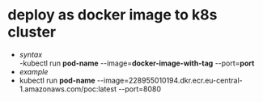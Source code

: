 # deploy as docker image to k8s cluster

- _syntax_   
 -kubectl run __pod-name__ --image=__docker-image-with-tag__ --port=__port__
- _example_
 - kubectl run __pod-name__ --image=228955010194.dkr.ecr.eu-central-1.amazonaws.com/poc:latest --port=8080
